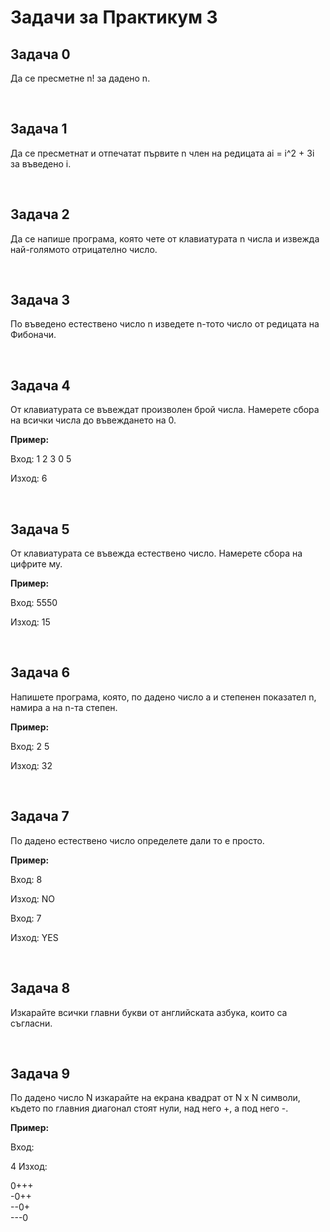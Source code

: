 <h1> Задачи за Практикум 3 </h1>

<h2> Задача 0 </h2>
<p> Да се пресметне n! за дадено n. </p></br>

<h2> Задача 1 </h2>
<p> Да се пресметнат и отпечатат първите n член на редицата ai = i^2 + 3i за въведено i.</p></br>

<h2> Задача 2 </h2>
<p>Да се напише програма, която чете от клавиатурата n числа и извежда най-голямото отрицателно число.</p></br>

<h2> Задача 3 </h2>
<p>По въведено естествено число n изведете n-тото число от редицата на Фибоначи.</p></br>

<h2> Задача 4 </h2>
<p>От клавиатурата се въвеждат произволен брой числа. Намерете сбора на всички числа до въвеждането на 0.

<strong>Пример:</strong>

Вход: 1 2 3 0 5

Изход: 6 </p></br>

<h2> Задача 5 </h2>
<p>От клавиатурата се въвежда естествено число. Намерете сбора на цифрите му.

<strong>Пример:</strong>

Вход: 5550

Изход: 15 </p></br>


<h2> Задача 6 </h2>
<p>Напишете програма, която, по дадено число а и степенен показател n, намира а нa n-та степен.

<strong>Пример:</strong>

Вход: 2 5

Изход: 32</p></br>


<h2> Задача 7 </h2>
<p>По дадено естествено число определете дали то е просто.

<strong>Пример:</strong>

Вход: 8

Изход: NO

Вход: 7

Изход: YES</p></br>

<h2> Задача 8 </h2>
<p>Изкарайте всички главни букви от английската азбука, които са съгласни. </p></br>

<h2> Задача 9 </h2>
<p>По дадено число N изкарайте на екрана квадрат от N x N символи, където по главния диагонал стоят нули, над него +, а под него -.

<strong>Пример:</strong>

Вход:

4
Изход:

<p>0+++</br>
-0++</br>
--0+</br>
---0</br></p></p></br>